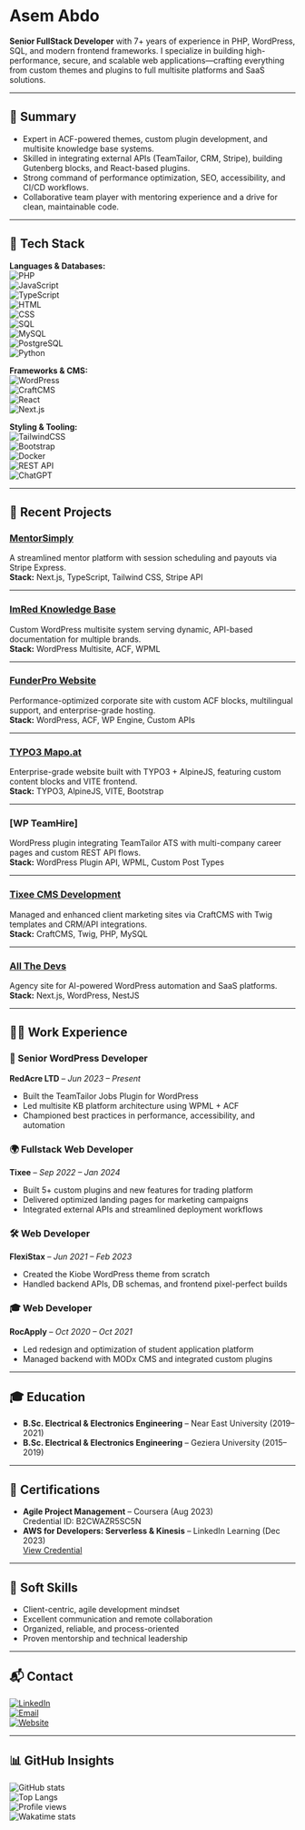# Asem Abdo

**Senior FullStack Developer** with 7+ years of experience in PHP, WordPress, SQL, and modern frontend frameworks. I specialize in building high-performance, secure, and scalable web applications—crafting everything from custom themes and plugins to full multisite platforms and SaaS solutions.

---

## 💼 Summary

- Expert in ACF-powered themes, custom plugin development, and multisite knowledge base systems.
- Skilled in integrating external APIs (TeamTailor, CRM, Stripe), building Gutenberg blocks, and React-based plugins.
- Strong command of performance optimization, SEO, accessibility, and CI/CD workflows.
- Collaborative team player with mentoring experience and a drive for clean, maintainable code.

---

## 🧰 Tech Stack

**Languages & Databases:**  
![PHP](https://img.shields.io/badge/PHP-777BB4?style=flat-square&logo=php&logoColor=white)  
![JavaScript](https://img.shields.io/badge/JavaScript-F7DF1E?style=flat-square&logo=javascript&logoColor=black)  
![TypeScript](https://img.shields.io/badge/TypeScript-007ACC?style=flat-square&logo=typescript&logoColor=white)  
![HTML](https://img.shields.io/badge/HTML5-E34F26?style=flat-square&logo=html5&logoColor=white)  
![CSS](https://img.shields.io/badge/CSS3-1572B6?style=flat-square&logo=css3&logoColor=white)  
![SQL](https://img.shields.io/badge/SQL-003B57?style=flat-square&logo=mysql&logoColor=white)  
![MySQL](https://img.shields.io/badge/MySQL-005C84?style=flat-square&logo=mysql&logoColor=white)  
![PostgreSQL](https://img.shields.io/badge/PostgreSQL-336791?style=flat-square&logo=postgresql&logoColor=white)  
![Python](https://img.shields.io/badge/Python-3776AB?style=flat-square&logo=python&logoColor=white)

**Frameworks & CMS:**  
![WordPress](https://img.shields.io/badge/WordPress-21759B?style=flat-square&logo=wordpress&logoColor=white)  
![CraftCMS](https://img.shields.io/badge/CraftCMS-E5422B?style=flat-square&logo=craftcms&logoColor=white)  
![React](https://img.shields.io/badge/React-20232A?style=flat-square&logo=react&logoColor=61DAFB)  
![Next.js](https://img.shields.io/badge/Next.js-000000?style=flat-square&logo=nextdotjs&logoColor=white)

**Styling & Tooling:**  
![TailwindCSS](https://img.shields.io/badge/Tailwind_CSS-38B2AC?style=flat-square&logo=tailwind-css&logoColor=white)  
![Bootstrap](https://img.shields.io/badge/Bootstrap-563D7C?style=flat-square&logo=bootstrap&logoColor=white)  
![Docker](https://img.shields.io/badge/Docker-0CC1F3?style=flat-square&logo=docker&logoColor=white)  
![REST API](https://img.shields.io/badge/REST-API-blue?style=flat-square)  
![ChatGPT](https://img.shields.io/badge/ChatGPT_API-00A67E?style=flat-square&logo=openai&logoColor=white)

---

## 🚀 Recent Projects

### [MentorSimply](https://mentorsimply.com)  
A streamlined mentor platform with session scheduling and payouts via Stripe Express.  
**Stack:** Next.js, TypeScript, Tailwind CSS, Stripe API

---

### [ImRed Knowledge Base](https://support.funderpro.com)  
Custom WordPress multisite system serving dynamic, API-based documentation for multiple brands.  
**Stack:** WordPress Multisite, ACF, WPML

---

### [FunderPro Website](https://funderpro.com)  
Performance-optimized corporate site with custom ACF blocks, multilingual support, and enterprise-grade hosting.  
**Stack:** WordPress, ACF, WP Engine, Custom APIs

---

### [TYPO3 Mapo.at](https://mapo.at)  
Enterprise-grade website built with TYPO3 + AlpineJS, featuring custom content blocks and VITE frontend.  
**Stack:** TYPO3, AlpineJS, VITE, Bootstrap

---

### [WP TeamHire]  
WordPress plugin integrating TeamTailor ATS with multi-company career pages and custom REST API flows.  
**Stack:** WordPress Plugin API, WPML, Custom Post Types

---

### [Tixee CMS Development](https://tixee.com)  
Managed and enhanced client marketing sites via CraftCMS with Twig templates and CRM/API integrations.  
**Stack:** CraftCMS, Twig, PHP, MySQL

---

### [All The Devs](https://techarc.io)  
Agency site for AI-powered WordPress automation and SaaS platforms.  
**Stack:** Next.js, WordPress, NestJS

---

## 🧑‍💻 Work Experience

### 🔧 Senior WordPress Developer  
**RedAcre LTD** – *Jun 2023 – Present*  
- Built the TeamTailor Jobs Plugin for WordPress  
- Led multisite KB platform architecture using WPML + ACF  
- Championed best practices in performance, accessibility, and automation

### 🌍 Fullstack Web Developer  
**Tixee** – *Sep 2022 – Jan 2024*  
- Built 5+ custom plugins and new features for trading platform  
- Delivered optimized landing pages for marketing campaigns  
- Integrated external APIs and streamlined deployment workflows

### 🛠 Web Developer  
**FlexiStax** – *Jun 2021 – Feb 2023*  
- Created the Kiobe WordPress theme from scratch  
- Handled backend APIs, DB schemas, and frontend pixel-perfect builds

### 🎓 Web Developer  
**RocApply** – *Oct 2020 – Oct 2021*  
- Led redesign and optimization of student application platform  
- Managed backend with MODx CMS and integrated custom plugins

---

## 🎓 Education

- **B.Sc. Electrical & Electronics Engineering** – Near East University (2019–2021)  
- **B.Sc. Electrical & Electronics Engineering** – Geziera University (2015–2019)

---

## 📜 Certifications

- **Agile Project Management** – Coursera (Aug 2023)  
  Credential ID: B2CWAZR5SC5N  
- **AWS for Developers: Serverless & Kinesis** – LinkedIn Learning (Dec 2023)  
  [View Credential](https://app-images.cdn.proxify.io/developers/certificate/WAKaoyxrk1maGOFu8Y83s5y2naZDTfmHZsJNIdxN.jpg)

---

## 🧠 Soft Skills

- Client-centric, agile development mindset  
- Excellent communication and remote collaboration  
- Organized, reliable, and process-oriented  
- Proven mentorship and technical leadership

---

## 📬 Contact

[![LinkedIn](https://img.shields.io/badge/LinkedIn-0077B5?style=flat-square&logo=linkedin&logoColor=white)](https://www.linkedin.com/in/asemabdo/)  
[![Email](https://img.shields.io/badge/Gmail-D14836?style=flat-square&logo=gmail&logoColor=white)](mailto:asemabdou1@gmail.com)  
[![Website](https://img.shields.io/badge/Website-21759B?style=flat-square&logo=wordpress&logoColor=white)](https://allthedevs.com/)

---

## 📊 GitHub Insights

![GitHub stats](https://github-readme-stats.vercel.app/api?username=AsemDevs&show_icons=true&theme=radical)  
![Top Langs](https://github-readme-stats.vercel.app/api/top-langs/?username=AsemDevs&langs_count=6&exclude_repo=APIs,ItemCatalog,ud330,log-analysis,OAuth2.0&hide=jupyter%20notebook)  
![Profile views](https://komarev.com/ghpvc/?username=AsemDevs&style=flat-square)  
![Wakatime stats](https://github-readme-stats.vercel.app/api/wakatime?username=AsemDevs&layout=compact&langs_count=20)
